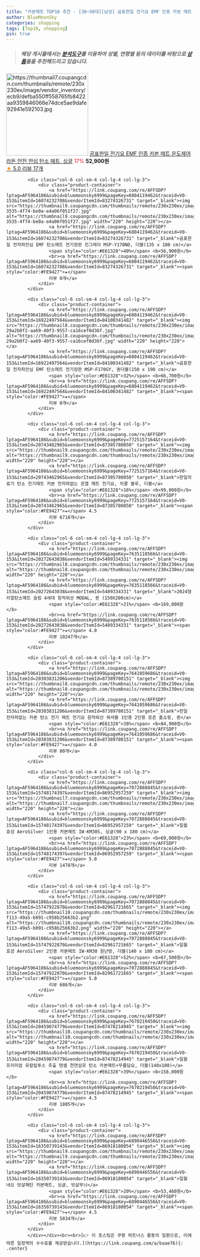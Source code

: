 ```yaml
---
title: "카본매트 TOP10 추천 - [30~50대][남성] 곰표한일 전기요 EMF 인증 카본 매트 온도제어 라돈 안전 안심 탄소 매트, 싱글"
author: BlueMoonSky
categories: shopping
tags: [Top10, shopping]
pin: true
---
```


> ##### 해당 게시물에서는 [**분석도구**](https://itemscout.io/)를 이용하여 **성별**, **연령별** 등의 데이터를 바탕으로 [**상품**](https://link.coupang.com/a/baae76)들을 추천해드리고 있습니다.
<div class="container"><div class="row">
            <div class="col-6 col-sm-4 col-lg-4 col-lg-3">
                <div class="product-container">
                    <a href="https://link.coupang.com/re/AFFSDP?lptag=AF5964186&subid=bluemoonsky6999&pageKey=7637448158&traceid=V0-153&itemId=20283874040&vendorItemId=87370320811" target="_blank"><img src="https://thumbnail7.coupangcdn.com/thumbnails/remote/230x230ex/image/vendor_inventory/ecb9/defba550ff558765fb8422aa9359846066e74dce5ae9dafe92941e592103.jpg" alt="https://thumbnail7.coupangcdn.com/thumbnails/remote/230x230ex/image/vendor_inventory/ecb9/defba550ff558765fb8422aa9359846066e74dce5ae9dafe92941e592103.jpg" width="220" height="220"></a>
                    <a href="https://link.coupang.com/re/AFFSDP?lptag=AF5964186&subid=bluemoonsky6999&pageKey=7637448158&traceid=V0-153&itemId=20283874040&vendorItemId=87370320811" target="_blank">곰표한일 전기요 EMF 인증 카본 매트 온도제어 라돈 안전 안심 탄소 매트, 싱글</a>
                    <span style="color:#E61328">17%</span> <b>52,900원</b>
                    <br><a href="https://link.coupang.com/re/AFFSDP?lptag=AF5964186&subid=bluemoonsky6999&pageKey=7637448158&traceid=V0-153&itemId=20283874040&vendorItemId=87370320811" target="_blank"><span style="color:#FE9427">★</span> 5.0
                    리뷰 17개</a>
                </div>
            </div>
            
            <div class="col-6 col-sm-4 col-lg-4 col-lg-3">
                <div class="product-container">
                    <a href="https://link.coupang.com/re/AFFSDP?lptag=AF5964186&subid=bluemoonsky6999&pageKey=6804119462&traceid=V0-153&itemId=16074232708&vendorItemId=83274326731" target="_blank"><img src="https://thumbnail9.coupangcdn.com/thumbnails/remote/230x230ex/image/retail/images/2022/09/26/17/9/7a2d44a5-3535-4f74-be0a-e4a06f051f27.jpg" alt="https://thumbnail9.coupangcdn.com/thumbnails/remote/230x230ex/image/retail/images/2022/09/26/17/9/7a2d44a5-3535-4f74-be0a-e4a06f051f27.jpg" width="220" height="220"></a>
                    <a href="https://link.coupang.com/re/AFFSDP?lptag=AF5964186&subid=bluemoonsky6999&pageKey=6804119462&traceid=V0-153&itemId=16074232708&vendorItemId=83274326731" target="_blank">곰표한일 전자파안심 EMF 탄소매트 전기장판 진그레이 MSP-Y170ND, 더블(135 x 180 cm)</a>
                    <span style="color:#E61328">40%</span> <b>56,900원</b>
                    <br><a href="https://link.coupang.com/re/AFFSDP?lptag=AF5964186&subid=bluemoonsky6999&pageKey=6804119462&traceid=V0-153&itemId=16074232708&vendorItemId=83274326731" target="_blank"><span style="color:#FE9427">★</span> 
                    리뷰 0개</a>
                </div>
            </div>
            
            <div class="col-6 col-sm-4 col-lg-4 col-lg-3">
                <div class="product-container">
                    <a href="https://link.coupang.com/re/AFFSDP?lptag=AF5964186&subid=bluemoonsky6999&pageKey=6804119462&traceid=V0-153&itemId=16922497564&vendorItemId=84100341482" target="_blank"><img src="https://thumbnail8.coupangcdn.com/thumbnails/remote/230x230ex/image/retail/images/4865809588499329-29a2b0f2-aa69-40f3-9557-ca16cef0d36f.jpg" alt="https://thumbnail8.coupangcdn.com/thumbnails/remote/230x230ex/image/retail/images/4865809588499329-29a2b0f2-aa69-40f3-9557-ca16cef0d36f.jpg" width="220" height="220"></a>
                    <a href="https://link.coupang.com/re/AFFSDP?lptag=AF5964186&subid=bluemoonsky6999&pageKey=6804119462&traceid=V0-153&itemId=16922497564&vendorItemId=84100341482" target="_blank">곰표한일 전자파안심 EMF 탄소매트 전기장판 MSP-F170GY, 퀀더블(150 x 190 cm)</a>
                    <span style="color:#E61328">32%</span> <b>66,700원</b>
                    <br><a href="https://link.coupang.com/re/AFFSDP?lptag=AF5964186&subid=bluemoonsky6999&pageKey=6804119462&traceid=V0-153&itemId=16922497564&vendorItemId=84100341482" target="_blank"><span style="color:#FE9427">★</span> 
                    리뷰 0개</a>
                </div>
            </div>
            
            <div class="col-6 col-sm-4 col-lg-4 col-lg-3">
                <div class="product-container">
                    <a href="https://link.coupang.com/re/AFFSDP?lptag=AF5964186&subid=bluemoonsky6999&pageKey=7725157164&traceid=V0-153&itemId=20743462965&vendorItemId=87305780050" target="_blank"><img src="https://thumbnail9.coupangcdn.com/thumbnails/remote/230x230ex/image/vendor_inventory/3dfc/7fb072e37ddee022f56546b3f5ab4c4fbf7471bf2a6e90f99b0c7f64115c.jpg" alt="https://thumbnail9.coupangcdn.com/thumbnails/remote/230x230ex/image/vendor_inventory/3dfc/7fb072e37ddee022f56546b3f5ab4c4fbf7471bf2a6e90f99b0c7f64115c.jpg" width="220" height="220"></a>
                    <a href="https://link.coupang.com/re/AFFSDP?lptag=AF5964186&subid=bluemoonsky6999&pageKey=7725157164&traceid=V0-153&itemId=20743462965&vendorItemId=87305780050" target="_blank">한일의료기 탄소 전기매트 카본 전자파없는 온열 매트 전기요, 차콜 블루, 더블</a>
                    <span style="color:#E61328">16%</span> <b>99,000원</b>
                    <br><a href="https://link.coupang.com/re/AFFSDP?lptag=AF5964186&subid=bluemoonsky6999&pageKey=7725157164&traceid=V0-153&itemId=20743462965&vendorItemId=87305780050" target="_blank"><span style="color:#FE9427">★</span> 4.5
                    리뷰 6718개</a>
                </div>
            </div>
            
            <div class="col-6 col-sm-4 col-lg-4 col-lg-3">
                <div class="product-container">
                    <a href="https://link.coupang.com/re/AFFSDP?lptag=AF5964186&subid=bluemoonsky6999&pageKey=7635118566&traceid=V0-153&itemId=20272643038&vendorItemId=5409334331" target="_blank"><img src="https://thumbnail8.coupangcdn.com/thumbnails/remote/230x230ex/image/vendor_inventory/604d/d4d82e5cfd244192a3e8372972abe2da3a917a537586d5772f36ee516f14.jpg" alt="https://thumbnail8.coupangcdn.com/thumbnails/remote/230x230ex/image/vendor_inventory/604d/d4d82e5cfd244192a3e8372972abe2da3a917a537586d5772f36ee516f14.jpg" width="220" height="220"></a>
                    <a href="https://link.coupang.com/re/AFFSDP?lptag=AF5964186&subid=bluemoonsky6999&pageKey=7635118566&traceid=V0-153&itemId=20272643038&vendorItemId=5409334331" target="_blank">2024형 리얼탄소매트 슬림 4세대 원적외선 MODAL, 퀸 (150X200cm)</a>
                    <span style="color:#E61328">21%</span> <b>169,000원</b>
                    <br><a href="https://link.coupang.com/re/AFFSDP?lptag=AF5964186&subid=bluemoonsky6999&pageKey=7635118566&traceid=V0-153&itemId=20272643038&vendorItemId=5409334331" target="_blank"><span style="color:#FE9427">★</span> 4.0
                    리뷰 10247개</a>
                </div>
            </div>
            
            <div class="col-6 col-sm-4 col-lg-4 col-lg-3">
                <div class="product-container">
                    <a href="https://link.coupang.com/re/AFFSDP?lptag=AF5964186&subid=bluemoonsky6999&pageKey=7641059686&traceid=V0-153&itemId=20303831206&vendorItemId=87389780151" target="_blank"><img src="https://thumbnail8.coupangcdn.com/thumbnails/remote/230x230ex/image/vendor_inventory/db65/f8ce924079cd7036125cc38be9be2af660aadf629283c3c028121181ad14.jpg" alt="https://thumbnail8.coupangcdn.com/thumbnails/remote/230x230ex/image/vendor_inventory/db65/f8ce924079cd7036125cc38be9be2af660aadf629283c3c028121181ad14.jpg" width="220" height="220"></a>
                    <a href="https://link.coupang.com/re/AFFSDP?lptag=AF5964186&subid=bluemoonsky6999&pageKey=7641059686&traceid=V0-153&itemId=20303831206&vendorItemId=87389780151" target="_blank">한일 전자파없는 카본 탄소 전기 매트 전기요 원적외선 워셔블 1인용 2인용 로즌 홈쇼핑, 퀸</a>
                    <span style="color:#E61328">38%</span> <b>84,900원</b>
                    <br><a href="https://link.coupang.com/re/AFFSDP?lptag=AF5964186&subid=bluemoonsky6999&pageKey=7641059686&traceid=V0-153&itemId=20303831206&vendorItemId=87389780151" target="_blank"><span style="color:#FE9427">★</span> 4.0
                    리뷰 80개</a>
                </div>
            </div>
            
            <div class="col-6 col-sm-4 col-lg-4 col-lg-3">
                <div class="product-container">
                    <a href="https://link.coupang.com/re/AFFSDP?lptag=AF5964186&subid=bluemoonsky6999&pageKey=7072888845&traceid=V0-153&itemId=15748174397&vendorItemId=86952957259" target="_blank"><img src="https://thumbnail7.coupangcdn.com/thumbnails/remote/230x230ex/image/vendor_inventory/9795/b1cabdd95e7b99d3c08063096ef29b3cc33a989420b187fab96a7d019c32.jpg" alt="https://thumbnail7.coupangcdn.com/thumbnails/remote/230x230ex/image/vendor_inventory/9795/b1cabdd95e7b99d3c08063096ef29b3cc33a989420b187fab96a7d019c32.jpg" width="220" height="220"></a>
                    <a href="https://link.coupang.com/re/AFFSDP?lptag=AF5964186&subid=bluemoonsky6999&pageKey=7072888845&traceid=V0-153&itemId=15748174397&vendorItemId=86952957259" target="_blank">일월 효성 AeroSilver 1인용 카본매트 IW-KM30S, 싱글(90 x 180 cm)</a>
                    <span style="color:#E61328">23%</span> <b>69,000원</b>
                    <br><a href="https://link.coupang.com/re/AFFSDP?lptag=AF5964186&subid=bluemoonsky6999&pageKey=7072888845&traceid=V0-153&itemId=15748174397&vendorItemId=86952957259" target="_blank"><span style="color:#FE9427">★</span> 5.0
                    리뷰 1478개</a>
                </div>
            </div>
            
            <div class="col-6 col-sm-4 col-lg-4 col-lg-3">
                <div class="product-container">
                    <a href="https://link.coupang.com/re/AFFSDP?lptag=AF5964186&subid=bluemoonsky6999&pageKey=7072888845&traceid=V0-153&itemId=15747922870&vendorItemId=82961721665" target="_blank"><img src="https://thumbnail10.coupangcdn.com/thumbnails/remote/230x230ex/image/retail/images/2022/08/30/11/3/c6181281-f113-49a5-b091-c958b25663b2.png" alt="https://thumbnail10.coupangcdn.com/thumbnails/remote/230x230ex/image/retail/images/2022/08/30/11/3/c6181281-f113-49a5-b091-c958b25663b2.png" width="220" height="220"></a>
                    <a href="https://link.coupang.com/re/AFFSDP?lptag=AF5964186&subid=bluemoonsky6999&pageKey=7072888845&traceid=V0-153&itemId=15747922870&vendorItemId=82961721665" target="_blank">일월 효성 AeroSilver 2인용 카본매트 IW-KM30 원난방, 더블(140 x 180 cm)</a>
                    <span style="color:#E61328">52%</span> <b>67,500원</b>
                    <br><a href="https://link.coupang.com/re/AFFSDP?lptag=AF5964186&subid=bluemoonsky6999&pageKey=7072888845&traceid=V0-153&itemId=15747922870&vendorItemId=82961721665" target="_blank"><span style="color:#FE9427">★</span> 5.0
                    리뷰 686개</a>
                </div>
            </div>
            
            <div class="col-6 col-sm-4 col-lg-4 col-lg-3">
                <div class="product-container">
                    <a href="https://link.coupang.com/re/AFFSDP?lptag=AF5964186&subid=bluemoonsky6999&pageKey=7670219450&traceid=V0-153&itemId=20459074779&vendorItemId=87478214945" target="_blank"><img src="https://thumbnail10.coupangcdn.com/thumbnails/remote/230x230ex/image/vendor_inventory/c488/d4d864902d86482a062e90964f3e5589a8efd33cf96a085b07314f26d075.jpg" alt="https://thumbnail10.coupangcdn.com/thumbnails/remote/230x230ex/image/vendor_inventory/c488/d4d864902d86482a062e90964f3e5589a8efd33cf96a085b07314f26d075.jpg" width="220" height="220"></a>
                    <a href="https://link.coupang.com/re/AFFSDP?lptag=AF5964186&subid=bluemoonsky6999&pageKey=7670219450&traceid=V0-153&itemId=20459074779&vendorItemId=87478214945" target="_blank">일월 프리미엄 유칼립투스 추출 텐셀 천연섬유 탄소 카본매트+무릎담요, 더블(140x180)</a>
                    <span style="color:#E61328">39%</span> <b>158,000원</b>
                    <br><a href="https://link.coupang.com/re/AFFSDP?lptag=AF5964186&subid=bluemoonsky6999&pageKey=7670219450&traceid=V0-153&itemId=20459074779&vendorItemId=87478214945" target="_blank"><span style="color:#FE9427">★</span> 4.5
                    리뷰 1805개</a>
                </div>
            </div>
            
            <div class="col-6 col-sm-4 col-lg-4 col-lg-3">
                <div class="product-container">
                    <a href="https://link.coupang.com/re/AFFSDP?lptag=AF5964186&subid=bluemoonsky6999&pageKey=6890446556&traceid=V0-153&itemId=16350739143&vendorItemId=86918180054" target="_blank"><img src="https://thumbnail9.coupangcdn.com/thumbnails/remote/230x230ex/image/vendor_inventory/5352/8f416c04cc2fb004d0667b7d480acf7fdc377c6c0af7684f7495305f4d8c.jpg" alt="https://thumbnail9.coupangcdn.com/thumbnails/remote/230x230ex/image/vendor_inventory/5352/8f416c04cc2fb004d0667b7d480acf7fdc377c6c0af7684f7495305f4d8c.jpg" width="220" height="220"></a>
                    <a href="https://link.coupang.com/re/AFFSDP?lptag=AF5964186&subid=bluemoonsky6999&pageKey=6890446556&traceid=V0-153&itemId=16350739143&vendorItemId=86918180054" target="_blank">일월 네오 빗살패턴 카본매트, 싱글, 빗살무늬</a>
                    <span style="color:#E61328">20%</span> <b>53,460원</b>
                    <br><a href="https://link.coupang.com/re/AFFSDP?lptag=AF5964186&subid=bluemoonsky6999&pageKey=6890446556&traceid=V0-153&itemId=16350739143&vendorItemId=86918180054" target="_blank"><span style="color:#FE9427">★</span> 4.5
                    리뷰 5834개</a>
                </div>
            </div>
            </div></div><br><br>[👉 이 포스팅은 쿠팡 파트너스 활동의 일환으로, 이에 따른 일정액의 수수료를 제공받습니다.](https://link.coupang.com/a/baae76){: .center}
